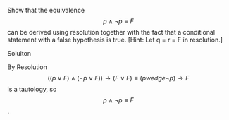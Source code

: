 Show that the equivalence $$p \wedge \neg p \equiv F$$ can be derived using resolution together with the fact that a conditional statement with a false hypothesis is true. [Hint: Let q = r = F in resolution.]

Soluiton

By Resolution $$((p \vee F) \wedge (\neg p \vee F)) \rightarrow (F \vee F) \equiv (p wedge \neg p) \rightarrow F$$ is a tautology, so $$p \wedge \neg p \equiv F$$. 